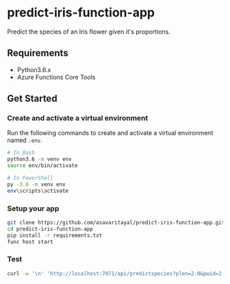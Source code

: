 # predict-iris-function-app
Predict the species of an Iris flower given it's proportions.

## Requirements

- Python3.6.x
- Azure Functions Core Tools

## Get Started

### Create and activate a virtual environment

Run the following commands to create and activate a virtual environment named `.env`.

```bash
# In Bash
python3.6 -m venv env
source env/bin/activate

# In PowerShell
py -3.6 -m venv env
env\scripts\activate
```

### Setup your app

```bash
git clone https://github.com/asavaritayal/predict-iris-function-app.git
cd predict-iris-function-app
pip install -r requirements.txt
func host start
```

### Test 

```bash
curl -w '\n' 'http://localhost:7071/api/predictspecies?plen=2.0&pwid=2.0&slen=2.0&swid=2.0'
```
